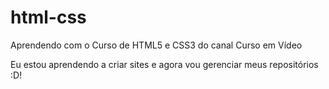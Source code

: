 # html-css
Aprendendo com o Curso de HTML5 e CSS3 do canal Curso em Vídeo

Eu estou aprendendo a criar sites e agora vou gerenciar meus repositórios :D!
